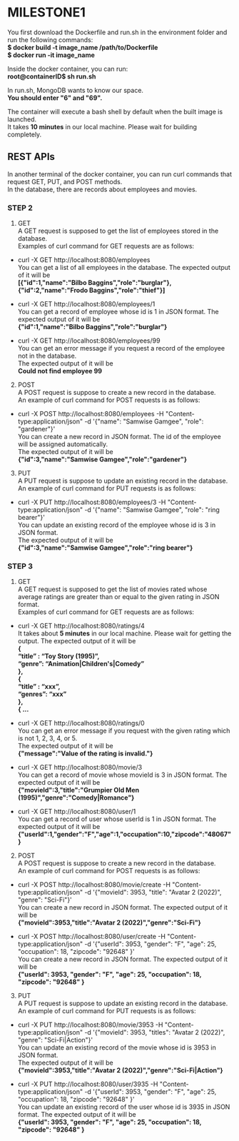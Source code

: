 # MILESTONE1

You first download the Dockerfile and run.sh in the environment folder and  
run the following commands:  
**$ docker build -t image_name /path/to/Dockerfile**  
**$ docker run -it image_name**

Inside the docker container, you can run:  
**root@containerID$ sh run.sh**

In run.sh, MongoDB wants to know our space.  
**You should enter "6" and "69".**

The container will execute a bash shell by default when the built image is launched.  
It takes **10 minutes** in our local machine. Please wait for building completely.

## REST APIs
In another terminal of the docker container, you can run curl commands that request GET, PUT, and POST methods.  
In the database, there are records about employees and movies.  
### STEP 2
1. GET  
A GET request is supposed to get the list of employees stored in the database.  
Examples of curl command for GET requests are as follows:  
- curl -X GET http://localhost:8080/employees  
You can get a list of all employees in the database. The expected output of it will be  
**[{"id":1,"name":"Bilbo Baggins","role":"burglar"},{"id":2,"name":"Frodo Baggins","role":"thief"}]**

- curl -X GET http://localhost:8080/employees/1  
You can get a record of employee whose id is 1 in JSON format. The expected output of it will be  
**{"id":1,"name":"Bilbo Baggins","role":"burglar"}**

- curl -X GET http://localhost:8080/employees/99  
You can get an error message if you request a record of the employee not in the database.  
The expected output of it will be  
**Could not find employee 99**

2. POST  
A POST request is suppose to create a new record in the database.  
An example of curl command for POST requests is as follows:  
- curl -X POST http://localhost:8080/employees -H "Content-type:application/json" -d '{"name": "Samwise Gamgee", "role": "gardener"}'  
You can create a new record in JSON format. The id of the employee will be assigned automatically.  
The expected output of it will be  
**{"id":3,"name":"Samwise Gamgee","role":"gardener"}**
3. PUT  
A PUT request is suppose to update an existing record in the database.  
An example of curl command for PUT requests is as follows:  
- curl -X PUT http://localhost:8080/employees/3 -H "Content-type:application/json" -d '{"name": "Samwise Gamgee", "role": "ring bearer"}'  
You can update an existing record of the employee whose id is 3 in JSON format.  
The expected output of it will be  
**{"id":3,"name":"Samwise Gamgee","role":"ring bearer"}**

### STEP 3
1. GET  
A GET request is supposed to get the list of movies rated whose average ratings are greater than or equal to the given rating in JSON format.    
Examples of curl command for GET requests are as follows:  
- curl -X GET http://localhost:8080/ratings/4  
It takes about **5 minutes** in our local machine. Please wait for getting the output.
The expected output of it will be  
**{  
  “title” : “Toy Story (1995)”,  
  “genre”: “Animation|Children's|Comedy”  
},  
{  
  “title” : “xxx”,  
  “genres”: “xxx”  
},  
{ ...**

- curl -X GET http://localhost:8080/ratings/0  
You can get an error message if you request with the given rating which is not 1, 2, 3, 4, or 5.  
The expected output of it will be  
**{"message":"Value of the rating is invalid."}**

- curl -X GET http://localhost:8080/movie/3  
You can get a record of movie whose movieId is 3 in JSON format. The expected output of it will be  
**{"movieId":3,"title":"Grumpier Old Men (1995)","genre":"Comedy|Romance"}**

- curl -X GET http://localhost:8080/user/1  
You can get a record of user whose userId is 1 in JSON format. The expected output of it will be  
**{"userId":1,"gender":"F","age":1,"occupation":10,"zipcode":"48067"}**

2. POST  
A POST request is suppose to create a new record in the database.  
An example of curl command for POST requests is as follows:  
- curl -X POST http://localhost:8080/movie/create -H "Content-type:application/json" -d '{"movieId": 3953, "title": "Avatar 2 (2022)", "genre": "Sci-Fi"}'  
You can create a new record in JSON format. 
The expected output of it will be  
**{"movieId":3953,"title":"Avatar 2 (2022)","genre":"Sci-Fi"}**

- curl -X POST http://localhost:8080/user/create -H "Content-type:application/json" -d '{"userId": 3953, "gender": "F", "age": 25, "occupation": 18, "zipcode": "92648" }'  
You can create a new record in JSON format. 
The expected output of it will be  
**{"userId": 3953, "gender": "F", "age": 25, "occupation": 18, "zipcode": "92648" }**

3. PUT  
A PUT request is suppose to update an existing record in the database.  
An example of curl command for PUT requests is as follows: 

- curl -X PUT http://localhost:8080/movie/3953 -H "Content-type:application/json" -d '{"movieId": 3953, "titles": "Avatar 2 (2022)", "genre": "Sci-Fi|Action"}'  
You can update an existing record of the movie whose id is 3953 in JSON format.  
The expected output of it will be  
**{"movieId":3953,"title":"Avatar 2 (2022)","genre":"Sci-Fi|Action"}**

- curl -X PUT http://localhost:8080/user/3935 -H "Content-type:application/json" -d '{"userId": 3953, "gender": "F", "age": 25, "occupation": 18, "zipcode": "92648" }'  
You can update an existing record of the user whose id is 3935 in JSON format. 
The expected output of it will be  
**{"userId": 3953, "gender": "F", "age": 25, "occupation": 18, "zipcode": "92648" }**
